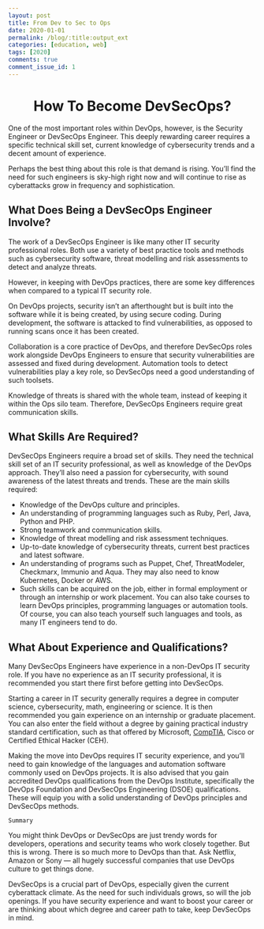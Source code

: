 ```yaml
---
layout: post
title: From Dev to Sec to Ops
date: 2020-01-01
permalink: /blog/:title:output_ext
categories: [education, web]
tags: [2020]
comments: true
comment_issue_id: 1
---
```


<div class="paragraph">
  <h1 style="text-align:center;">How To Become DevSecOps?</h1>
  <p>One of the most important roles within DevOps, however, is the Security Engineer or DevSecOps Engineer. This deeply rewarding career requires a specific technical skill set, current knowledge of cybersecurity trends and a decent amount of experience.</p>
  <p>Perhaps the best thing about this role is that demand is rising. You’ll find the need for such engineers is sky-high right now and will continue to rise as cyberattacks grow in frequency and sophistication.</p>
</div>

<!-- more -->

## What Does Being a DevSecOps Engineer Involve?

The work of a DevSecOps Engineer is like many other IT security professional roles. Both use a variety of best practice tools and methods such as cybersecurity software, threat modelling and risk assessments to detect and analyze threats.

However, in keeping with DevOps practices, there are some key differences when compared to a typical IT security role.

On DevOps projects, security isn’t an afterthought but is built into the software while it is being created, by using secure coding. During development, the software is attacked to find vulnerabilities, as opposed to running scans once it has been created.

Collaboration is a core practice of DevOps, and therefore DevSecOps roles work alongside DevOps Engineers to ensure that security vulnerabilities are assessed and fixed during development. Automation tools to detect vulnerabilities play a key role, so DevSecOps need a good understanding of such toolsets.

Knowledge of threats is shared with the whole team, instead of keeping it within the Ops silo team. Therefore, DevSecOps Engineers require great communication skills.

## What Skills Are Required?

DevSecOps Engineers require a broad set of skills. They need the technical skill set of an IT security professional, as well as knowledge of the DevOps approach. They’ll also need a passion for cybersecurity, with sound awareness of the latest threats and trends. These are the main skills required:

- Knowledge of the DevOps culture and principles.
- An understanding of programming languages such as Ruby, Perl, Java, Python and PHP.
- Strong teamwork and communication skills.
- Knowledge of threat modelling and risk assessment techniques.
- Up-to-date knowledge of cybersecurity threats, current best practices and latest software.
- An understanding of programs such as Puppet, Chef, ThreatModeler, Checkmarx, Immunio and Aqua. They may also need to know Kubernetes, Docker or AWS.
- Such skills can be acquired on the job, either in formal employment or through an internship or work placement. You can also take courses to learn DevOps principles, programming languages or automation tools. Of course, you can also teach yourself such languages and tools, as many IT engineers tend to do.

## What About Experience and Qualifications?

Many DevSecOps Engineers have experience in a non-DevOps IT security role. If you have no experience as an IT security professional, it is recommended you start there first before getting into DevSecOps.

Starting a career in IT security generally requires a degree in computer science, cybersecurity, math, engineering or science. It is then recommended you gain experience on an internship or graduate placement. You can also enter the field without a degree by gaining practical industry standard certification, such as that offered by Microsoft, [CompTIA](https://www.comptia.org/), Cisco or Certified Ethical Hacker (CEH).

Making the move into DevOps requires IT security experience, and you’ll need to gain knowledge of the languages and automation software commonly used on DevOps projects. It is also advised that you gain accredited DevOps qualifications from the DevOps Institute, specifically the DevOps Foundation and DevSecOps Engineering (DSOE) qualifications. These will equip you with a solid understanding of DevOps principles and DevSecOps methods.

	Summary

You might think DevOps or DevSecOps are just trendy words for developers, operations and security teams who work closely together. But this is wrong. There is so much more to DevOps than that. Ask Netflix, Amazon or Sony — all hugely successful companies that use DevOps culture to get things done.

DevSecOps is a crucial part of DevOps, especially given the current cyberattack climate. As the need for such individuals grows, so will the job openings. If you have security experience and want to boost your career or are thinking about which degree and career path to take, keep DevSecOps in mind.
